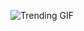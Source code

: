 
<!-- GIF_SECTION -->
![Trending GIF](https://media0.giphy.com/media/v1.Y2lkPThiYjIxNzcyNm0yM3YzMzJ5aWdsODhwN3g5aHN4emdrN3B0c3c2endudXN0d2FsdyZlcD12MV9naWZzX3NlYXJjaCZjdD1n/SvFocn0wNMx0iv2rYz/giphy.gif)
<!-- END_GIF_SECTION -->
